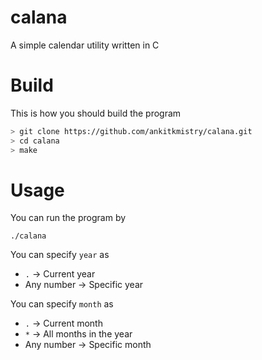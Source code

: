 # calana
A simple calendar utility written in C

# Build
This is how you should build the program
```bash
> git clone https://github.com/ankitkmistry/calana.git
> cd calana
> make
```

# Usage
You can run the program by
```
./calana
```

You can specify `year` as
- `.` -> Current year
- Any number -> Specific year

You can specify `month` as
- `.` -> Current month
- `*` -> All months in the year
- Any number -> Specific month
